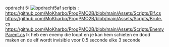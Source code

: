 opdracht 5:
![opdracht5af](https://github.com/user-attachments/assets/85015df7-b503-4728-9009-81877e57dc4c)
scripts : https://github.com/MoKharbo/ProgPMO2B/blob/main/Assets/Scripts/Elf.cs
          https://github.com/MoKharbo/ProgPMO2B/blob/main/Assets/Scripts/Brute.cs
          https://github.com/MoKharbo/ProgPMO2B/blob/main/Assets/Scripts/EnemyParent.cs
Ik heb een enemy die loopt en je kan hem schieten en dood maken en de elf wordt invisible voor 0.5 seconde elke 3 seconde
